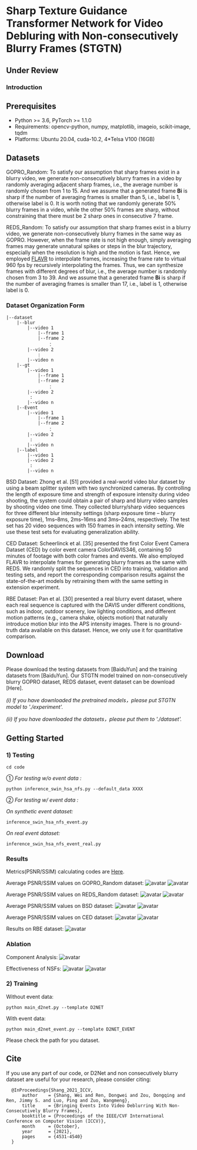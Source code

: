 # Sharp Texture Guidance Transformer Network for Video Debluring with Non-consecutively Blurry Frames (STGTN)
Under Review
---
### Introduction


## Prerequisites
- Python >= 3.6, PyTorch >= 1.1.0
- Requirements: opencv-python, numpy, matplotlib, imageio, scikit-image, tqdm
- Platforms: Ubuntu 20.04, cuda-10.2, 4*Telsa V100 (16GB)

## Datasets
  GOPRO_Random: To satisfy our assumption that sharp frames exist in a blurry video, we generate non-consecutively blurry frames in a video by randomly averaging adjacent sharp frames, i.e., the average number is randomly chosen from 1 to 15. And we assume that a generated frame **Bi** is sharp if the number of averaging frames is smaller than 5, i.e., label is 1, otherwise label is 0. It is worth noting that we randomly generate 50% blurry frames in a video, while the other 50% frames are sharp, without constraining that there must be 2 sharp ones in consecutive 7 frame.

  REDS_Random: To satisfy our assumption that sharp frames exist in a blurry video, we generate non-consecutively blurry frames
in the same way as GOPRO. However, when the frame rate is not high enough, simply averaging frames may generate unnatural spikes or steps in the blur trajectory, especially when the resolution is high and the motion is fast. Hence, we employed [FLAVR](https://github.com/tarun005/FLAVR) to interpolate frames, increasing the frame rate to virtual 960 fps by recursively interpolating the frames. Thus, we can synthesize frames with different degrees of blur, i.e., the average number is randomly chosen from 3 to 39. And we assume that a generated frame **Bi** is sharp if the number of averaging frames is smaller than 17, i.e., label is 1, otherwise label is 0.

### Dataset Organization Form
```
|--dataset
    |--blur  
        |--video 1
            |--frame 1
            |--frame 2
                ：  
        |--video 2
            :
        |--video n
    |--gt
        |--video 1
            |--frame 1
            |--frame 2
                ：  
        |--video 2
         :
        |--video n
    |--Event
        |--video 1
            |--frame 1
            |--frame 2
                ：  
        |--video 2
         :
        |--video n
    |--label
        |--video 1
        |--video 2
         :
        |--video n
```
  BSD Dataset: Zhong et al. [51] provided a real-world video blur dataset by using a beam splitter system with two synchronized cameras. By controlling the length of exposure time and strength of exposure intensity during video shooting, the system could obtain a pair of sharp and blurry video samples by shooting video one time. They collected blurry/sharp video sequences for three different blur intensity settings (sharp exposure time – blurry exposure time), 1ms–8ms, 2ms–16ms and 3ms–24ms, respectively. The test set has 20 video sequences with 150 frames in each intensity
setting. We use these test sets for evaluating generalization ability.

  CED Dataset: Scheerlinck et al. [35] presented the first Color Event Camera Dataset (CED) by color event camera ColorDAVIS346, containing 50 minutes of footage with both color frames and events. We also employed FLAVR to interpolate frames for generating blurry frames as the same with REDS. We randomly split the sequences in CED into training, validation and testing sets, and report the corresponding comparison results against the state-of-the-art models by retraining them with the same setting in extension experiment.

  RBE Dataset: Pan et al. [30] presented a real blurry event dataset, where each real sequence is captured with the DAVIS under different conditions, such as indoor, outdoor scenery, low lighting conditions, and different motion patterns (e.g., camera shake, objects motion) that naturally introduce motion blur into the APS intensity images. There is no ground-truth data available on this dataset. Hence, we only use it for quantitative comparison.

## Download
Please download the testing datasets from [BaiduYun] and the training datasets from [BaiduYun]. Our STGTN model trained on non-consecutively blurry GOPRO dataset, REDS dataset, event dataset can be download [Here].

_(i)  If you have downloaded the pretrained models，please put STGTN model to './experiment'._

_(ii) If you have downloaded the datasets，please put them to './dataset'._

## Getting Started

### 1) Testing
```
cd code
```
① _For testing w/o event data :_
```
python inference_swin_hsa_nfs.py --default_data XXXX
```
② _For testing w/ event data :_

_On synthetic event dataset:_
```
inference_swin_hsa_nfs_event.py
```
_On real event dataset:_
```
inference_swin_hsa_nfs_event_real.py
```

### Results
Metrics(PSNR/SSIM) calculating codes are [Here](https://github.com/csbhr/OpenUtility#chapter-calculating-metrics).

Average PSNR/SSIM values on GOPRO_Random dataset:
![avatar](./figure/GoPro.png)
![avatar](./figure/GoPro_visual.png)

Average PSNR/SSIM values on REDS_Random dataset:
![avatar](./figure/REDS.png)
![avatar](./figure/REDS_visual.png)

Average PSNR/SSIM values on BSD dataset:
![avatar](./figure/BSD.png)
![avatar](./figure/BSD_visual.png)

Average PSNR/SSIM values on CED dataset:
![avatar](./figure/CED.png)
![avatar](./figure/CED_visual.png)

Results on RBE dataset:
![avatar](./figure/Real_visual.png)

### Ablation
Component Analysis:
![avatar](./figure/ablation/Component.png)

Effectiveness of NSFs:
![avatar](./figure/ablation/NSF.png)
![avatar](./figure/ablation/NSF_visual.png)

### 2) Training
Without event data:
```
python main_d2net.py --template D2NET
```
With event data:
```
python main_d2net_event.py --template D2NET_EVENT
```
Please check the path for you dataset.




## Cite
If you use any part of our code, or D2Net and non consecutively blurry dataset are useful for your research, please consider citing:
```
  @InProceedings{Shang_2021_ICCV,
      author    = {Shang, Wei and Ren, Dongwei and Zou, Dongqing and Ren, Jimmy S. and Luo, Ping and Zuo, Wangmeng},
      title     = {Bringing Events Into Video Deblurring With Non-Consecutively Blurry Frames},
      booktitle = {Proceedings of the IEEE/CVF International Conference on Computer Vision (ICCV)},
      month     = {October},
      year      = {2021},
      pages     = {4531-4540}
  }
```




